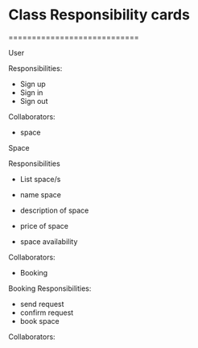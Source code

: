 # Class Responsibility cards
============================


User

Responsibilities:  
- Sign up
- Sign in
- Sign out


Collaborators:  
- space


Space

Responsibilities
- List space/s

- name space
- description of space
- price of space
- space availability


Collaborators:
- Booking


Booking
Responsibilities:

- send request
- confirm request
- book space

Collaborators:
